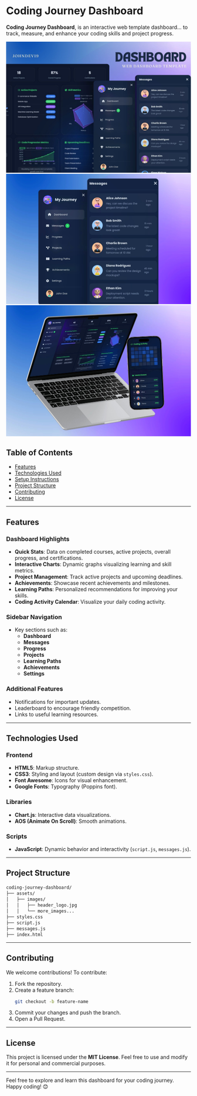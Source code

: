 # Coding Journey Dashboard

**Coding Journey Dashboard**, is an interactive web template dashboard... to track, measure, and enhance your coding skills and project progress.

![Poster](poster1.jpg)
![Poster](poster2.jpg)
![Poster](poster3.jpg)

## Table of Contents
- [Features](#features)
- [Technologies Used](#technologies-used)
- [Setup Instructions](#setup-instructions)
- [Project Structure](#project-structure)
- [Contributing](#contributing)
- [License](#license)

---

## Features

### Dashboard Highlights
- **Quick Stats**: Data on completed courses, active projects, overall progress, and certifications.
- **Interactive Charts**: Dynamic graphs visualizing learning and skill metrics.
- **Project Management**: Track active projects and upcoming deadlines.
- **Achievements**: Showcase recent achievements and milestones.
- **Learning Paths**: Personalized recommendations for improving your skills.
- **Coding Activity Calendar**: Visualize your daily coding activity.

### Sidebar Navigation
- Key sections such as:
  - **Dashboard**
  - **Messages**
  - **Progress**
  - **Projects**
  - **Learning Paths**
  - **Achievements**
  - **Settings**

### Additional Features
- Notifications for important updates.
- Leaderboard to encourage friendly competition.
- Links to useful learning resources.

---

## Technologies Used

### Frontend
- **HTML5**: Markup structure.
- **CSS3**: Styling and layout (custom design via `styles.css`).
- **Font Awesome**: Icons for visual enhancement.
- **Google Fonts**: Typography (Poppins font).

### Libraries
- **Chart.js**: Interactive data visualizations.
- **AOS (Animate On Scroll)**: Smooth animations.

### Scripts
- **JavaScript**: Dynamic behavior and interactivity (`script.js`, `messages.js`).

---

## Project Structure

```plaintext
coding-journey-dashboard/
├── assets/
│   ├── images/
│   │   ├── header_logo.jpg
│   │   └── more_images...
├── styles.css
├── script.js
├── messages.js
├── index.html
```

---

## Contributing

We welcome contributions! To contribute:
1. Fork the repository.
2. Create a feature branch:
   ```bash
   git checkout -b feature-name
   ```
3. Commit your changes and push the branch.
4. Open a Pull Request.

---

## License

This project is licensed under the **MIT License**. Feel free to use and modify it for personal and commercial purposes.

---

Feel free to explore and learn this dashboard for your coding journey. Happy coding! 😊
